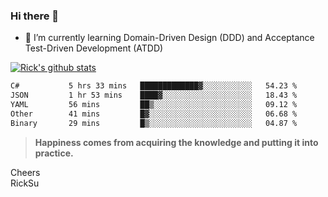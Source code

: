 ### Hi there 👋

<!--
**ricksu978/ricksu978** is a ✨ _special_ ✨ repository because its `README.md` (this file) appears on your GitHub profile.

Here are some ideas to get you started:

- 🔭 I’m currently working on ...
-->
- 🌱 I’m currently learning Domain-Driven Design (DDD) and Acceptance Test-Driven Development (ATDD)
<!--
- 👯 I’m looking to collaborate on ...
- 🤔 I’m looking for help with ...
- 💬 Ask me about ...
- 📫 How to reach me: ...
- 😄 Pronouns: ...
- ⚡ Fun fact: ...
-->
[![Rick's github stats](https://github-readme-stats.vercel.app/api?username=ricksu978&theme=dark)](https://github.com/ricksu978/ricksu978)

<!--START_SECTION:waka-->

```txt
C#           5 hrs 33 mins   █████████████▓░░░░░░░░░░░   54.23 %
JSON         1 hr 53 mins    ████▓░░░░░░░░░░░░░░░░░░░░   18.43 %
YAML         56 mins         ██▒░░░░░░░░░░░░░░░░░░░░░░   09.12 %
Other        41 mins         █▓░░░░░░░░░░░░░░░░░░░░░░░   06.68 %
Binary       29 mins         █▒░░░░░░░░░░░░░░░░░░░░░░░   04.87 %
```

<!--END_SECTION:waka-->

> **Happiness comes from acquiring the knowledge and putting it into practice.**

Cheers  
RickSu 

